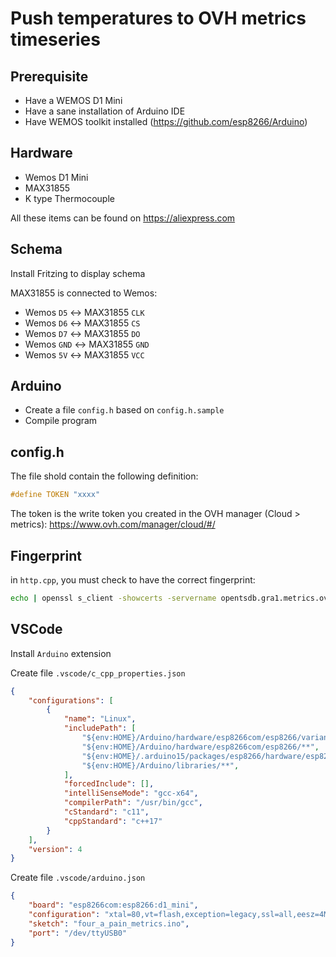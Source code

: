 # Push temperatures to OVH metrics timeseries

## Prerequisite

* Have a WEMOS D1 Mini
* Have a sane installation of Arduino IDE
* Have WEMOS toolkit installed (<https://github.com/esp8266/Arduino>)

## Hardware

* Wemos D1 Mini
* MAX31855
* K type Thermocouple

All these items can be found on <https://aliexpress.com>

## Schema

Install Fritzing to display schema

MAX31855 is connected to Wemos:

* Wemos `D5` <-> MAX31855 `CLK`
* Wemos `D6` <-> MAX31855 `CS`
* Wemos `D7` <-> MAX31855 `DO`
* Wemos `GND` <-> MAX31855 `GND`
* Wemos `5V` <-> MAX31855 `VCC`

## Arduino

* Create a file `config.h` based on `config.h.sample`
* Compile program

## config.h

The file shold contain the following definition:

```c
#define TOKEN "xxxx"
```

The token is the write token you created in the OVH manager (Cloud > metrics): <https://www.ovh.com/manager/cloud/#/>

## Fingerprint

in `http.cpp`, you must check to have the correct fingerprint:

```bash
echo | openssl s_client -showcerts -servername opentsdb.gra1.metrics.ovh.net -connect opentsdb.gra1.metrics.ovh.net:443 2>/dev/null | openssl x509 -noout -fingerprint -sha1 -inform pem | sed -e "s/.*=//g" | sed -e "s/\:/ /g"
```

## VSCode

Install `Arduino` extension

Create file `.vscode/c_cpp_properties.json`

```json
{
    "configurations": [
        {
            "name": "Linux",
            "includePath": [
                "${env:HOME}/Arduino/hardware/esp8266com/esp8266/variants/d1_mini",
                "${env:HOME}/Arduino/hardware/esp8266com/esp8266/**",
                "${env:HOME}/.arduino15/packages/esp8266/hardware/esp8266/2.5.2/libraries/**",
                "${env:HOME}/Arduino/libraries/**",
            ],
            "forcedInclude": [],
            "intelliSenseMode": "gcc-x64",
            "compilerPath": "/usr/bin/gcc",
            "cStandard": "c11",
            "cppStandard": "c++17"
        }
    ],
    "version": 4
}
```

Create file `.vscode/arduino.json`

```json
{
    "board": "esp8266com:esp8266:d1_mini",
    "configuration": "xtal=80,vt=flash,exception=legacy,ssl=all,eesz=4M2M,ip=lm2f,dbg=Disabled,lvl=None____,wipe=none,baud=921600",
    "sketch": "four_a_pain_metrics.ino",
    "port": "/dev/ttyUSB0"
}
```
